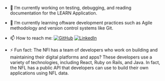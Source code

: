 - 🔭 I’m currently working on testing, debugging, and reading documentation for the LEARN Application.

- 🌱 I’m currently learning oftware development practices such as Agile methodology and version control systems like Git.

- 📫 How to reach me: [![GitHub](https://img.shields.io/badge/GitHub-000000?style=for-the-badge&logo=GitHub&logoColor=white)](https://github.com/Manflo27) [![LinkedIn](https://img.shields.io/badge/LinkedIn-0077B5?style=for-the-badge&logo=linkedin&logoColor=white)](https://www.linkedin.com/in/manny-flores-0816894b/)

                     


- ⚡ Fun fact: The NFl has a team of developers who work on building and maintaining their digital platforms and apps? These developers use a variety of technologies, including React, Ruby on Rails, and Java. In fact, the NFL has a public API that developers can use to build their own applications using NFL data.

